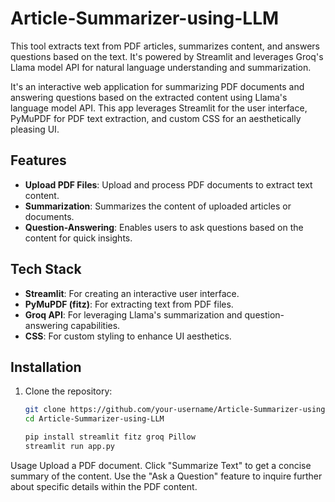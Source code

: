 # Article-Summarizer-using-LLM
This tool extracts text from PDF articles, summarizes content, and answers questions based on the text. It's powered by Streamlit and leverages Groq's Llama model API for natural language understanding and summarization.


It's an interactive web application for summarizing PDF documents and answering questions based on the extracted content using Llama's language model API. This app leverages Streamlit for the user interface, PyMuPDF for PDF text extraction, and custom CSS for an aesthetically pleasing UI.

## Features

- **Upload PDF Files**: Upload and process PDF documents to extract text content.
- **Summarization**: Summarizes the content of uploaded articles or documents.
- **Question-Answering**: Enables users to ask questions based on the content for quick insights.

## Tech Stack

- **Streamlit**: For creating an interactive user interface.
- **PyMuPDF (fitz)**: For extracting text from PDF files.
- **Groq API**: For leveraging Llama's summarization and question-answering capabilities.
- **CSS**: For custom styling to enhance UI aesthetics.

## Installation

1. Clone the repository:
   ```bash
   git clone https://github.com/your-username/Article-Summarizer-using-LLM.git
   cd Article-Summarizer-using-LLM

   pip install streamlit fitz groq Pillow
   streamlit run app.py
   
Usage
Upload a PDF document.
Click "Summarize Text" to get a concise summary of the content.
Use the "Ask a Question" feature to inquire further about specific details within the PDF content.

